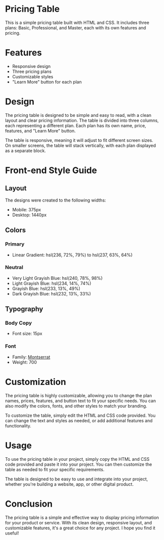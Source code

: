# Pricing Table

This is a simple pricing table built with HTML and CSS. It includes three plans: Basic, Professional, and Master, each with its own features and pricing.

# Features
- Responsive design
- Three pricing plans
- Customizable styles
- "Learn More" button for each plan
# Design

The pricing table is designed to be simple and easy to read, with a clean layout and clear pricing information. The table is divided into three columns, each representing a different plan. Each plan has its own name, price, features, and "Learn More" button.

The table is responsive, meaning it will adjust to fit different screen sizes. On smaller screens, the table will stack vertically, with each plan displayed as a separate block.

# Front-end Style Guide

## Layout

The designs were created to the following widths:

- Mobile: 375px
- Desktop: 1440px

## Colors

### Primary

- Linear Gradient: hsl(236, 72%, 79%) to hsl(237, 63%, 64%)

### Neutral

- Very Light Grayish Blue: hsl(240, 78%, 98%)
- Light Grayish Blue: hsl(234, 14%, 74%)
- Grayish Blue: hsl(233, 13%, 49%)
- Dark Grayish Blue: hsl(232, 13%, 33%)

## Typography

### Body Copy

- Font size: 15px

### Font

- Family: [Montserrat](https://fonts.google.com/specimen/Montserrat)
- Weight: 700

# Customization

The pricing table is highly customizable, allowing you to change the plan names, prices, features, and button text to fit your specific needs. You can also modify the colors, fonts, and other styles to match your branding.

To customize the table, simply edit the HTML and CSS code provided. You can change the text and styles as needed, or add additional features and functionality.

# Usage
To use the pricing table in your project, simply copy the HTML and CSS code provided and paste it into your project. You can then customize the table as needed to fit your specific requirements.

The table is designed to be easy to use and integrate into your project, whether you're building a website, app, or other digital product.


# Conclusion
The pricing table is a simple and effective way to display pricing information for your product or service. With its clean design, responsive layout, and customizable features, it's a great choice for any project.
I hope you find it useful!
